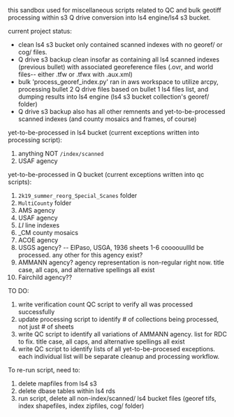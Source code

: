 this sandbox used for miscellaneous scripts related to QC and bulk geotiff processing within s3 Q drive conversion into ls4 engine/ls4 s3 bucket.

current project status:
* clean ls4 s3 bucket only contained scanned indexes with no georef/ or cog/ files.
* Q drive s3 backup clean insofar as containing all ls4 scanned indexes (previous bullet) with associated georeference files (.ovr, and world files-- either .tfw or .tfwx with .aux.xml)
* bulk 'process_georef_index.py' ran in aws workspace to utilize arcpy, processing bullet 2 Q drive files based on bullet 1 ls4 files list, and dumping results into ls4 engine (ls4 s3 bucket collection's georef/ folder)
* Q drive s3 backup also has all other remnents and yet-to-be-processed scanned indexes (and county mosaics and frames, of course)

yet-to-be-processed in ls4 bucket (current exceptions written into processing script):
1. anything NOT `/index/scanned`
2. USAF agency

yet-to-be-processed in Q bucket (current exceptions written into qc scripts):
1. `2k19_summer_reorg_Special_Scanes` folder
2. `MultiCounty` folder
3. AMS agency
4. USAF agency
5. _LI_ line indexes
6. _CM county mosaics
7. ACOE agency
8. USGS agency? -- ElPaso, USGA, 1936 sheets 1-6 coooouullld be processed. any other for this agency exist?
9. AMMANN agency? agency representation is non-regular right now. title case, all caps, and alternative spellings all exist
10. Fairchild agency??


TO DO:
1. write verification count QC script to verify all was processed successfully
2. update processing script to identify # of collections being processed, not just # of sheets
3. write QC script to identify all variations of AMMANN agency. list for RDC to fix. title case, all caps, and alternative spellings all exist
4. write QC script to identify lists of all yet-to-be-procesed exceptions. each individual list will be separate cleanup and processing workflow.


To re-run script, need to:
1. delete mapfiles from ls4 s3
2. delete dbase tables within ls4 rds
3. run script, delete all non-index/scanned/ ls4 bucket files (georef tifs, index shapefiles, index zipfiles, cog/ folder)